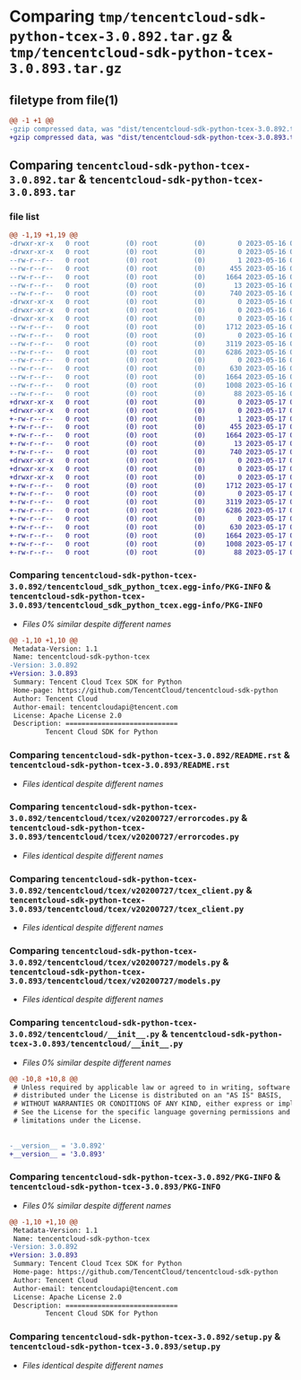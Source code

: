 # Comparing `tmp/tencentcloud-sdk-python-tcex-3.0.892.tar.gz` & `tmp/tencentcloud-sdk-python-tcex-3.0.893.tar.gz`

## filetype from file(1)

```diff
@@ -1 +1 @@
-gzip compressed data, was "dist/tencentcloud-sdk-python-tcex-3.0.892.tar", last modified: Tue May 16 00:46:30 2023, max compression
+gzip compressed data, was "dist/tencentcloud-sdk-python-tcex-3.0.893.tar", last modified: Wed May 17 03:41:08 2023, max compression
```

## Comparing `tencentcloud-sdk-python-tcex-3.0.892.tar` & `tencentcloud-sdk-python-tcex-3.0.893.tar`

### file list

```diff
@@ -1,19 +1,19 @@
-drwxr-xr-x   0 root         (0) root         (0)        0 2023-05-16 00:46:30.000000 tencentcloud-sdk-python-tcex-3.0.892/
-drwxr-xr-x   0 root         (0) root         (0)        0 2023-05-16 00:46:30.000000 tencentcloud-sdk-python-tcex-3.0.892/tencentcloud_sdk_python_tcex.egg-info/
--rw-r--r--   0 root         (0) root         (0)        1 2023-05-16 00:46:30.000000 tencentcloud-sdk-python-tcex-3.0.892/tencentcloud_sdk_python_tcex.egg-info/dependency_links.txt
--rw-r--r--   0 root         (0) root         (0)      455 2023-05-16 00:46:30.000000 tencentcloud-sdk-python-tcex-3.0.892/tencentcloud_sdk_python_tcex.egg-info/SOURCES.txt
--rw-r--r--   0 root         (0) root         (0)     1664 2023-05-16 00:46:30.000000 tencentcloud-sdk-python-tcex-3.0.892/tencentcloud_sdk_python_tcex.egg-info/PKG-INFO
--rw-r--r--   0 root         (0) root         (0)       13 2023-05-16 00:46:30.000000 tencentcloud-sdk-python-tcex-3.0.892/tencentcloud_sdk_python_tcex.egg-info/top_level.txt
--rw-r--r--   0 root         (0) root         (0)      740 2023-05-16 00:46:30.000000 tencentcloud-sdk-python-tcex-3.0.892/README.rst
-drwxr-xr-x   0 root         (0) root         (0)        0 2023-05-16 00:46:30.000000 tencentcloud-sdk-python-tcex-3.0.892/tencentcloud/
-drwxr-xr-x   0 root         (0) root         (0)        0 2023-05-16 00:46:30.000000 tencentcloud-sdk-python-tcex-3.0.892/tencentcloud/tcex/
-drwxr-xr-x   0 root         (0) root         (0)        0 2023-05-16 00:46:30.000000 tencentcloud-sdk-python-tcex-3.0.892/tencentcloud/tcex/v20200727/
--rw-r--r--   0 root         (0) root         (0)     1712 2023-05-16 00:46:30.000000 tencentcloud-sdk-python-tcex-3.0.892/tencentcloud/tcex/v20200727/errorcodes.py
--rw-r--r--   0 root         (0) root         (0)        0 2023-05-16 00:46:30.000000 tencentcloud-sdk-python-tcex-3.0.892/tencentcloud/tcex/v20200727/__init__.py
--rw-r--r--   0 root         (0) root         (0)     3119 2023-05-16 00:46:30.000000 tencentcloud-sdk-python-tcex-3.0.892/tencentcloud/tcex/v20200727/tcex_client.py
--rw-r--r--   0 root         (0) root         (0)     6286 2023-05-16 00:46:30.000000 tencentcloud-sdk-python-tcex-3.0.892/tencentcloud/tcex/v20200727/models.py
--rw-r--r--   0 root         (0) root         (0)        0 2023-05-16 00:46:30.000000 tencentcloud-sdk-python-tcex-3.0.892/tencentcloud/tcex/__init__.py
--rw-r--r--   0 root         (0) root         (0)      630 2023-05-16 00:46:30.000000 tencentcloud-sdk-python-tcex-3.0.892/tencentcloud/__init__.py
--rw-r--r--   0 root         (0) root         (0)     1664 2023-05-16 00:46:30.000000 tencentcloud-sdk-python-tcex-3.0.892/PKG-INFO
--rw-r--r--   0 root         (0) root         (0)     1008 2023-05-16 00:46:30.000000 tencentcloud-sdk-python-tcex-3.0.892/setup.py
--rw-r--r--   0 root         (0) root         (0)       88 2023-05-16 00:46:30.000000 tencentcloud-sdk-python-tcex-3.0.892/setup.cfg
+drwxr-xr-x   0 root         (0) root         (0)        0 2023-05-17 03:41:08.000000 tencentcloud-sdk-python-tcex-3.0.893/
+drwxr-xr-x   0 root         (0) root         (0)        0 2023-05-17 03:41:08.000000 tencentcloud-sdk-python-tcex-3.0.893/tencentcloud_sdk_python_tcex.egg-info/
+-rw-r--r--   0 root         (0) root         (0)        1 2023-05-17 03:41:08.000000 tencentcloud-sdk-python-tcex-3.0.893/tencentcloud_sdk_python_tcex.egg-info/dependency_links.txt
+-rw-r--r--   0 root         (0) root         (0)      455 2023-05-17 03:41:08.000000 tencentcloud-sdk-python-tcex-3.0.893/tencentcloud_sdk_python_tcex.egg-info/SOURCES.txt
+-rw-r--r--   0 root         (0) root         (0)     1664 2023-05-17 03:41:08.000000 tencentcloud-sdk-python-tcex-3.0.893/tencentcloud_sdk_python_tcex.egg-info/PKG-INFO
+-rw-r--r--   0 root         (0) root         (0)       13 2023-05-17 03:41:08.000000 tencentcloud-sdk-python-tcex-3.0.893/tencentcloud_sdk_python_tcex.egg-info/top_level.txt
+-rw-r--r--   0 root         (0) root         (0)      740 2023-05-17 03:41:08.000000 tencentcloud-sdk-python-tcex-3.0.893/README.rst
+drwxr-xr-x   0 root         (0) root         (0)        0 2023-05-17 03:41:08.000000 tencentcloud-sdk-python-tcex-3.0.893/tencentcloud/
+drwxr-xr-x   0 root         (0) root         (0)        0 2023-05-17 03:41:08.000000 tencentcloud-sdk-python-tcex-3.0.893/tencentcloud/tcex/
+drwxr-xr-x   0 root         (0) root         (0)        0 2023-05-17 03:41:08.000000 tencentcloud-sdk-python-tcex-3.0.893/tencentcloud/tcex/v20200727/
+-rw-r--r--   0 root         (0) root         (0)     1712 2023-05-17 03:41:08.000000 tencentcloud-sdk-python-tcex-3.0.893/tencentcloud/tcex/v20200727/errorcodes.py
+-rw-r--r--   0 root         (0) root         (0)        0 2023-05-17 03:41:08.000000 tencentcloud-sdk-python-tcex-3.0.893/tencentcloud/tcex/v20200727/__init__.py
+-rw-r--r--   0 root         (0) root         (0)     3119 2023-05-17 03:41:08.000000 tencentcloud-sdk-python-tcex-3.0.893/tencentcloud/tcex/v20200727/tcex_client.py
+-rw-r--r--   0 root         (0) root         (0)     6286 2023-05-17 03:41:08.000000 tencentcloud-sdk-python-tcex-3.0.893/tencentcloud/tcex/v20200727/models.py
+-rw-r--r--   0 root         (0) root         (0)        0 2023-05-17 03:41:08.000000 tencentcloud-sdk-python-tcex-3.0.893/tencentcloud/tcex/__init__.py
+-rw-r--r--   0 root         (0) root         (0)      630 2023-05-17 03:41:08.000000 tencentcloud-sdk-python-tcex-3.0.893/tencentcloud/__init__.py
+-rw-r--r--   0 root         (0) root         (0)     1664 2023-05-17 03:41:08.000000 tencentcloud-sdk-python-tcex-3.0.893/PKG-INFO
+-rw-r--r--   0 root         (0) root         (0)     1008 2023-05-17 03:41:08.000000 tencentcloud-sdk-python-tcex-3.0.893/setup.py
+-rw-r--r--   0 root         (0) root         (0)       88 2023-05-17 03:41:08.000000 tencentcloud-sdk-python-tcex-3.0.893/setup.cfg
```

### Comparing `tencentcloud-sdk-python-tcex-3.0.892/tencentcloud_sdk_python_tcex.egg-info/PKG-INFO` & `tencentcloud-sdk-python-tcex-3.0.893/tencentcloud_sdk_python_tcex.egg-info/PKG-INFO`

 * *Files 0% similar despite different names*

```diff
@@ -1,10 +1,10 @@
 Metadata-Version: 1.1
 Name: tencentcloud-sdk-python-tcex
-Version: 3.0.892
+Version: 3.0.893
 Summary: Tencent Cloud Tcex SDK for Python
 Home-page: https://github.com/TencentCloud/tencentcloud-sdk-python
 Author: Tencent Cloud
 Author-email: tencentcloudapi@tencent.com
 License: Apache License 2.0
 Description: ============================
         Tencent Cloud SDK for Python
```

### Comparing `tencentcloud-sdk-python-tcex-3.0.892/README.rst` & `tencentcloud-sdk-python-tcex-3.0.893/README.rst`

 * *Files identical despite different names*

### Comparing `tencentcloud-sdk-python-tcex-3.0.892/tencentcloud/tcex/v20200727/errorcodes.py` & `tencentcloud-sdk-python-tcex-3.0.893/tencentcloud/tcex/v20200727/errorcodes.py`

 * *Files identical despite different names*

### Comparing `tencentcloud-sdk-python-tcex-3.0.892/tencentcloud/tcex/v20200727/tcex_client.py` & `tencentcloud-sdk-python-tcex-3.0.893/tencentcloud/tcex/v20200727/tcex_client.py`

 * *Files identical despite different names*

### Comparing `tencentcloud-sdk-python-tcex-3.0.892/tencentcloud/tcex/v20200727/models.py` & `tencentcloud-sdk-python-tcex-3.0.893/tencentcloud/tcex/v20200727/models.py`

 * *Files identical despite different names*

### Comparing `tencentcloud-sdk-python-tcex-3.0.892/tencentcloud/__init__.py` & `tencentcloud-sdk-python-tcex-3.0.893/tencentcloud/__init__.py`

 * *Files 0% similar despite different names*

```diff
@@ -10,8 +10,8 @@
 # Unless required by applicable law or agreed to in writing, software
 # distributed under the License is distributed on an "AS IS" BASIS,
 # WITHOUT WARRANTIES OR CONDITIONS OF ANY KIND, either express or implied.
 # See the License for the specific language governing permissions and
 # limitations under the License.
 
 
-__version__ = '3.0.892'
+__version__ = '3.0.893'
```

### Comparing `tencentcloud-sdk-python-tcex-3.0.892/PKG-INFO` & `tencentcloud-sdk-python-tcex-3.0.893/PKG-INFO`

 * *Files 0% similar despite different names*

```diff
@@ -1,10 +1,10 @@
 Metadata-Version: 1.1
 Name: tencentcloud-sdk-python-tcex
-Version: 3.0.892
+Version: 3.0.893
 Summary: Tencent Cloud Tcex SDK for Python
 Home-page: https://github.com/TencentCloud/tencentcloud-sdk-python
 Author: Tencent Cloud
 Author-email: tencentcloudapi@tencent.com
 License: Apache License 2.0
 Description: ============================
         Tencent Cloud SDK for Python
```

### Comparing `tencentcloud-sdk-python-tcex-3.0.892/setup.py` & `tencentcloud-sdk-python-tcex-3.0.893/setup.py`

 * *Files identical despite different names*

